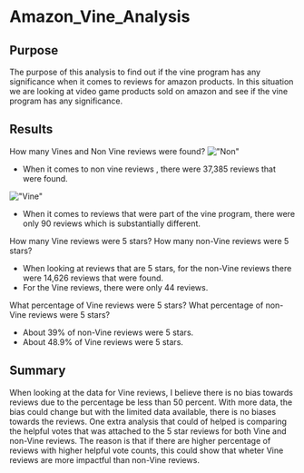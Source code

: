 # Amazon_Vine_Analysis

## Purpose
The purpose of this analysis to find out if the vine program has any significance when it comes to reviews for amazon products. In this situation we are looking at video game products sold on amazon and see if the vine program has any significance.

## Results

How many Vines and Non Vine reviews were found?
!["Non"](images/"non_vines.png")
* When it comes to non vine reviews , there were 37,385 reviews that were found.

!["Vine"](images/"vine.png")
* When it comes to reviews that were part of the vine program, there were only 90 reviews which is substantially different.

How many Vine reviews were 5 stars? How many non-Vine reviews were 5 stars?

* When looking at reviews that are 5 stars, for the non-Vine reviews there were 14,626 reviews that were found.
* For the Vine reviews, there were only 44 reviews.

What percentage of Vine reviews were 5 stars? What percentage of non-Vine reviews were 5 stars?
* About 39% of non-Vine reviews were 5 stars.
* About 48.9% of Vine reviews were 5 stars.

## Summary

When looking at the data for Vine reviews, I believe there is no bias towards reviews due to the percentage be less than 50 percent. With more data, the bias could change but with the limited data available, there is no biases towards the reviews. One extra analysis that could of helped is comparing the helpful votes that was attached to the 5 star reviews for both Vine and non-Vine reviews. The reason is that if there are higher percentage of reviews with higher helpful vote counts, this could show that wheter Vine reviews are more impactful than non-Vine reviews.